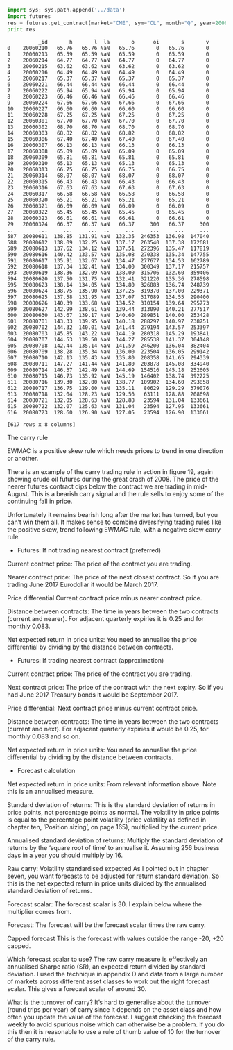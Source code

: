 
```python
import sys; sys.path.append('../data')
import futures
res = futures.get_contract(market="CME", sym="CL", month="Q", year=2008, db="findb")
print res
```

```text
          _id       h       l  la       o      oi       s       v
0    20060210   65.76   65.76 NaN   65.76       0   65.76       0
1    20060213   65.59   65.59 NaN   65.59       0   65.59       0
2    20060214   64.77   64.77 NaN   64.77       0   64.77       0
3    20060215   63.62   63.62 NaN   63.62       0   63.62       0
4    20060216   64.49   64.49 NaN   64.49       0   64.49       0
5    20060217   65.37   65.37 NaN   65.37       0   65.37       0
6    20060221   66.44   66.44 NaN   66.44       0   66.44       0
7    20060222   65.94   65.94 NaN   65.94       0   65.94       0
8    20060223   66.46   66.46 NaN   66.46       0   66.46       0
9    20060224   67.66   67.66 NaN   67.66       0   67.66       0
10   20060227   66.60   66.60 NaN   66.60       0   66.60       0
11   20060228   67.25   67.25 NaN   67.25       0   67.25       0
12   20060301   67.70   67.70 NaN   67.70       0   67.70       0
13   20060302   68.70   68.70 NaN   68.70       0   68.70       0
14   20060303   68.82   68.82 NaN   68.82       0   68.82       0
15   20060306   67.40   67.40 NaN   67.40       0   67.40       0
16   20060307   66.13   66.13 NaN   66.13       0   66.13       0
17   20060308   65.09   65.09 NaN   65.09       0   65.09       0
18   20060309   65.81   65.81 NaN   65.81       0   65.81       0
19   20060310   65.13   65.13 NaN   65.13       0   65.13       0
20   20060313   66.75   66.75 NaN   66.75       0   66.75       0
21   20060314   68.07   68.07 NaN   68.07       0   68.07       0
22   20060315   66.43   66.43 NaN   66.43       0   66.43       0
23   20060316   67.63   67.63 NaN   67.63       0   67.63       0
24   20060317   66.58   66.58 NaN   66.58       0   66.58       0
25   20060320   65.21   65.21 NaN   65.21       0   65.21       0
26   20060321   66.09   66.09 NaN   66.09       0   66.09       0
27   20060322   65.45   65.45 NaN   65.45       0   65.45       0
28   20060323   66.61   66.61 NaN   66.61       0   66.61       0
29   20060324   66.37   66.37 NaN   66.37     300   66.37     300
..        ...     ...     ...  ..     ...     ...     ...     ...
587  20080611  138.85  131.91 NaN  132.35  246353  136.98  147040
588  20080612  138.09  132.25 NaN  137.17  263540  137.38  172681
589  20080613  137.62  134.12 NaN  137.51  272396  135.47  117819
590  20080616  140.42  133.57 NaN  135.08  270338  135.34  147755
591  20080617  135.91  132.67 NaN  134.47  277677  134.53  162789
592  20080618  137.34  132.41 NaN  134.00  300349  137.17  215757
593  20080619  138.36  132.09 NaN  138.00  315706  132.60  359406
594  20080620  137.50  131.75 NaN  132.41  321220  135.36  278598
595  20080623  138.14  134.05 NaN  134.80  326883  136.74  248739
596  20080624  138.75  135.90 NaN  137.25  319370  137.00  229371
597  20080625  137.58  131.95 NaN  137.07  317089  134.55  290400
598  20080626  140.39  133.68 NaN  134.52  310154  139.64  295773
599  20080627  142.99  138.61 NaN  139.44  313090  140.21  277517
600  20080630  143.67  139.17 NaN  140.60  289851  140.00  253428
601  20080701  143.33  139.95 NaN  140.18  288297  140.97  238751
602  20080702  144.32  140.01 NaN  141.44  279194  143.57  253397
603  20080703  145.85  143.22 NaN  144.19  280318  145.29  193841
604  20080707  144.53  139.50 NaN  144.27  285538  141.37  304148
605  20080708  142.44  135.14 NaN  141.59  246200  136.04  382404
606  20080709  138.28  135.34 NaN  136.00  223504  136.05  299142
607  20080710  142.13  135.43 NaN  135.80  208358  141.65  294339
608  20080711  147.27  141.44 NaN  141.80  203878  145.08  334940
609  20080714  146.37  142.49 NaN  144.69  154516  145.18  252605
610  20080715  146.73  135.92 NaN  145.19  146402  138.74  392225
611  20080716  139.30  132.00 NaN  138.77  109902  134.60  293858
612  20080717  136.75  129.00 NaN  135.11   80629  129.29  379076
613  20080718  132.04  128.23 NaN  129.56   63111  128.88  208698
614  20080721  132.05  128.63 NaN  128.88   23594  131.04  133661
615  20080722  132.07  125.63 NaN  131.04   23594  127.95  133661
616  20080723  128.60  126.90 NaN  127.05   23594  126.90  133661

[617 rows x 8 columns]
```




The carry rule

EWMAC is a positive skew rule which needs prices to trend in one
direction or another.

There is an example of the carry trading rule in action in figure 19,
again showing crude oil futures during the great crash of 2008. The
price of the nearer futures contract dips below the contract we are
trading in mid-August.  This is a bearish carry signal and the rule
sells to enjoy some of the continuing fall in price.

Unfortunately it remains bearish long after the market has turned, but
you can’t win them all. It makes sense to combine diversifying trading
rules like the positive skew, trend following EWMAC rule, with a
negative skew carry rule.

* Futures: If not trading nearest contract (preferred)

Current contract price: The price of the contract you are trading.

Nearer contract price: The price of the next closest contract. So if
you are trading June 2017 Eurodollar it would be March 2017.

Price differential Current contract price minus nearer contract price.

Distance between contracts: The time in years between the two contracts
(current and nearer). For adjacent quarterly expiries it is 0.25 and
for monthly 0.083.

Net expected return in price units: You need to annualise the price
differential by dividing by the distance between contracts.

* Futures: If trading nearest contract (approximation)

Current contract price: The price of the contract you are trading.

Next contract price: The price of the contract with the next expiry. So
if you had June 2017 Treasury bonds it would be September 2017.

Price differential: Next contract price minus current contract price.

Distance between contracts: The time in years between the two contracts
(current and next). For adjacent quarterly expiries it would be 0.25,
for monthly 0.083 and so on.

Net expected return in price units: You need to annualise the price
differential by dividing by the distance between contracts.

* Forecast calculation

Net expected return in price units: From relevant information
above. Note this is an annualised measure.

Standard deviation of returns: This is the standard deviation of
returns in price points, not percentage points as normal. The
volatility in price points is equal to the percentage point volatility
(price volatility as defined in chapter ten, ‘Position sizing’, on
page 165), multiplied by the current price.

Annualised standard deviation of returns: Multiply the standard
deviation of returns by the ‘square root of time’ to annualise
it. Assuming 256 business days in a year you should multiply by 16.

Raw carry: Volatility standardised expected As I pointed out in
chapter seven, you want forecasts to be adjusted for return standard
deviation. So this is the net expected return in price units divided
by the annualised standard deviation of returns.

Forecast scalar: The forecast scalar is 30. I explain below where the
multiplier comes from.

Forecast: The forecast will be the forecast scalar times the raw
carry.

Capped forecast This is the forecast with values outside the range
-20, +20 capped.
 
Which forecast scalar to use?
The raw carry measure is effectively an annualised Sharpe ratio (SR),
an expected return divided by standard deviation. I used the technique
in appendix D and data from a large number of markets across different
asset classes to work out the right forecast scalar. This gives a
forecast scalar of around 30.

What is the turnover of carry?
It’s hard to generalise about the turnover (round trips per year) of
carry since it depends on the asset class and how often you update the
value of the forecast. I suggest checking the forecast weekly to avoid
spurious noise which can otherwise be a problem. If you do this then
it is reasonable to use a rule of thumb value of 10 for the turnover
of the carry rule.
 
 

